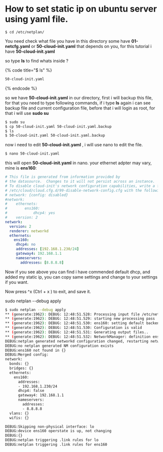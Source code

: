 # How to set static ip on ubuntu server using yaml file.

```
$ cd /etc/netplan/
```

You need check what file you have in this directory some have **01-netcfg.yaml**  or **50-cloud-init.yaml** that depends on you, for this tutorial i have **50-cloud-init.yaml**

so type **ls** to find whats inside ? &#x20;

{% code title="$ ls" %}
```bash
50-cloud-init.yaml 
```
{% endcode %}

so we have **50-cloud-init.yaml** in our directory, first i will backup this file, for that you need to type following commands, if i type **ls** again i can see backup file and current configuration file, before that i will login as root, for that i will use **sudo su**

```bash
$ sudo su
$ cp 50-cloud-init.yaml 50-cloud-init.yaml.backup
$ ls 
$ 50-cloud-init.yaml 50-cloud-init.yaml.backup
```

now i need to edit **50-cloud-init.yaml** , i will use nano to edit the file.&#x20;

```bash
$ nano 50-cloud-init.yaml
```

this will open **50-cloud-init.yaml** in nano. your ethernet adpter may vary, mine is **ens160**:&#x20;

```yaml
# This file is generated from information provided by
# the datasource.  Changes to it will not persist across an instance.
# To disable cloud-init's network configuration capabilities, write a file
# /etc/cloud/cloud.cfg.d/99-disable-network-config.cfg with the following:
# network: {config: disabled}
#network:
#    ethernets:
#        ens160:
#            dhcp4: yes
#    version: 2
network:
  version: 2
  renderer: networkd
  ethernets:
    ens160:
     dhcp4: no
     addresses: [192.168.1.230/24]
     gateway4: 192.168.1.1
     nameservers:
       addresses: [8.8.8.8]

```

Now if you see above you can find i have commended default dhcp, and added my static ip, you can copy same settings and change to your settings if you want.&#x20;

&#x20;Now press ^x  (Ctrl + x ) to exit, and save it.

sudo netplan --debug apply

```bash
$ sudo netplan --debug apply
** (generate:1962): DEBUG: 12:48:51.528: Processing input file /etc/netplan/50-cloud-init.yaml..
** (generate:1962): DEBUG: 12:48:51.529: starting new processing pass
** (generate:1962): DEBUG: 12:48:51.530: ens160: setting default backend to 1
** (generate:1962): DEBUG: 12:48:51.530: Configuration is valid
** (generate:1962): DEBUG: 12:48:51.531: Generating output files..
** (generate:1962): DEBUG: 12:48:51.532: NetworkManager: definition ens160 is not for us (backend 1)
DEBUG:netplan generated networkd configuration changed, restarting networkd
DEBUG:no netplan generated NM configuration exists
DEBUG:ens160 not found in {}
DEBUG:Merged config:
network:
  bonds: {}
  bridges: {}
  ethernets:
    ens160:
      addresses:
      - 192.168.1.230/24
      dhcp4: false
      gateway4: 192.168.1.1
      nameservers:
        addresses:
        - 8.8.8.8
  vlans: {}
  wifis: {}

DEBUG:Skipping non-physical interface: lo
DEBUG:device ens160 operstate is up, not changing
DEBUG:{}
DEBUG:netplan triggering .link rules for lo
DEBUG:netplan triggering .link rules for ens160

```

